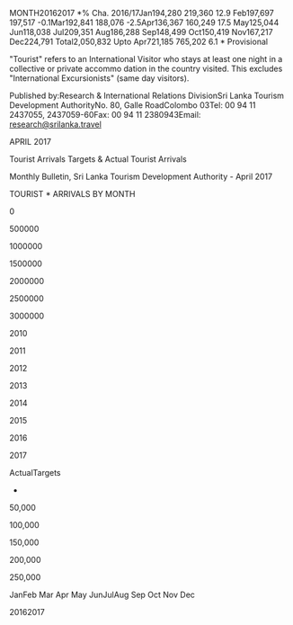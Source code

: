 MONTH20162017 *% Cha. 2016/17Jan194,280 219,360 12.9 Feb197,697 197,517 -0.1Mar192,841 188,076 -2.5Apr136,367 160,249 17.5 May125,044 Jun118,038 Jul209,351 Aug186,288 Sep148,499 Oct150,419 Nov167,217 Dec224,791 Total2,050,832 Upto Apr721,185 765,202 6.1 * Provisional

"Tourist" refers to an International Visitor who stays at least one night in a collective or private accommo dation in the country visited. This excludes "International Excursionists" (same day visitors).

Published by:Research & International Relations DivisionSri Lanka Tourism Development AuthorityNo. 80, Galle RoadColombo 03Tel: 00 94 11 2437055, 2437059-60Fax: 00 94 11 2380943Email: research@srilanka.travel

APRIL 2017

Tourist Arrivals Targets & Actual Tourist Arrivals

Monthly Bulletin, Sri Lanka Tourism Development Authority - April 2017

TOURIST * ARRIVALS BY MONTH

0

500000

1000000

1500000

2000000

2500000

3000000

2010

2011

2012

2013

2014

2015

2016

2017

ActualTargets

-

50,000

100,000

150,000

200,000

250,000

JanFeb Mar Apr May JunJulAug Sep Oct Nov Dec

20162017
